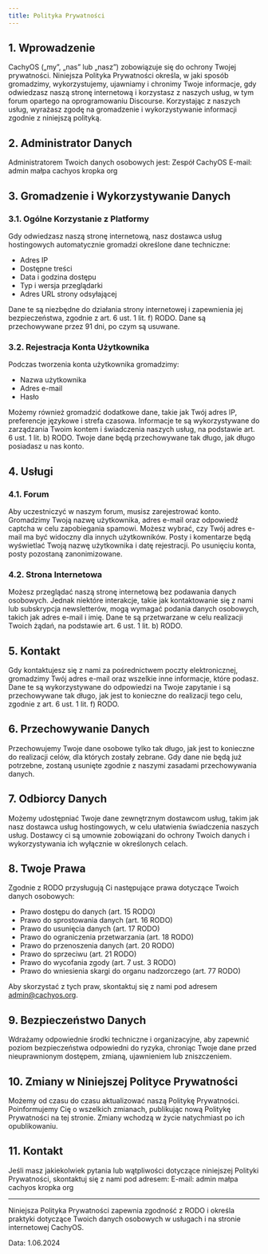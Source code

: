 ```yaml
---
title: Polityka Prywatności
---
```


## 1. Wprowadzenie

CachyOS („my”, „nas” lub „nasz”) zobowiązuje się do ochrony Twojej prywatności. Niniejsza Polityka Prywatności określa, w jaki sposób gromadzimy, wykorzystujemy, ujawniamy i chronimy Twoje informacje, gdy odwiedzasz naszą stronę internetową i korzystasz z naszych usług, w tym forum opartego na oprogramowaniu Discourse. Korzystając z naszych usług, wyrażasz zgodę na gromadzenie i wykorzystywanie informacji zgodnie z niniejszą polityką.

## 2. Administrator Danych

Administratorem Twoich danych osobowych jest:
Zespół CachyOS
E-mail: admin małpa cachyos kropka org

## 3. Gromadzenie i Wykorzystywanie Danych

### 3.1. Ogólne Korzystanie z Platformy

Gdy odwiedzasz naszą stronę internetową, nasz dostawca usług hostingowych automatycznie gromadzi określone dane techniczne:
- Adres IP
- Dostępne treści
- Data i godzina dostępu
- Typ i wersja przeglądarki
- Adres URL strony odsyłającej

Dane te są niezbędne do działania strony internetowej i zapewnienia jej bezpieczeństwa, zgodnie z art. 6 ust. 1 lit. f) RODO. Dane są przechowywane przez 91 dni, po czym są usuwane.

### 3.2. Rejestracja Konta Użytkownika

Podczas tworzenia konta użytkownika gromadzimy:
- Nazwa użytkownika
- Adres e-mail
- Hasło

Możemy również gromadzić dodatkowe dane, takie jak Twój adres IP, preferencje językowe i strefa czasowa. Informacje te są wykorzystywane do zarządzania Twoim kontem i świadczenia naszych usług, na podstawie art. 6 ust. 1 lit. b) RODO. Twoje dane będą przechowywane tak długo, jak długo posiadasz u nas konto.

## 4. Usługi

### 4.1. Forum

Aby uczestniczyć w naszym forum, musisz zarejestrować konto. Gromadzimy Twoją nazwę użytkownika, adres e-mail oraz odpowiedź captcha w celu zapobiegania spamowi. Możesz wybrać, czy Twój adres e-mail ma być widoczny dla innych użytkowników. Posty i komentarze będą wyświetlać Twoją nazwę użytkownika i datę rejestracji. Po usunięciu konta, posty pozostaną zanonimizowane.

### 4.2. Strona Internetowa

Możesz przeglądać naszą stronę internetową bez podawania danych osobowych. Jednak niektóre interakcje, takie jak kontaktowanie się z nami lub subskrypcja newsletterów, mogą wymagać podania danych osobowych, takich jak adres e-mail i imię. Dane te są przetwarzane w celu realizacji Twoich żądań, na podstawie art. 6 ust. 1 lit. b) RODO.

## 5. Kontakt

Gdy kontaktujesz się z nami za pośrednictwem poczty elektronicznej, gromadzimy Twój adres e-mail oraz wszelkie inne informacje, które podasz. Dane te są wykorzystywane do odpowiedzi na Twoje zapytanie i są przechowywane tak długo, jak jest to konieczne do realizacji tego celu, zgodnie z art. 6 ust. 1 lit. f) RODO.

## 6. Przechowywanie Danych

Przechowujemy Twoje dane osobowe tylko tak długo, jak jest to konieczne do realizacji celów, dla których zostały zebrane. Gdy dane nie będą już potrzebne, zostaną usunięte zgodnie z naszymi zasadami przechowywania danych.

## 7. Odbiorcy Danych

Możemy udostępniać Twoje dane zewnętrznym dostawcom usług, takim jak nasz dostawca usług hostingowych, w celu ułatwienia świadczenia naszych usług. Dostawcy ci są umownie zobowiązani do ochrony Twoich danych i wykorzystywania ich wyłącznie w określonych celach.

## 8. Twoje Prawa

Zgodnie z RODO przysługują Ci następujące prawa dotyczące Twoich danych osobowych:
- Prawo dostępu do danych (art. 15 RODO)
- Prawo do sprostowania danych (art. 16 RODO)
- Prawo do usunięcia danych (art. 17 RODO)
- Prawo do ograniczenia przetwarzania (art. 18 RODO)
- Prawo do przenoszenia danych (art. 20 RODO)
- Prawo do sprzeciwu (art. 21 RODO)
- Prawo do wycofania zgody (art. 7 ust. 3 RODO)
- Prawo do wniesienia skargi do organu nadzorczego (art. 77 RODO)

Aby skorzystać z tych praw, skontaktuj się z nami pod adresem admin@cachyos.org.

## 9. Bezpieczeństwo Danych

Wdrażamy odpowiednie środki techniczne i organizacyjne, aby zapewnić poziom bezpieczeństwa odpowiedni do ryzyka, chroniąc Twoje dane przed nieuprawnionym dostępem, zmianą, ujawnieniem lub zniszczeniem.

## 10. Zmiany w Niniejszej Polityce Prywatności

Możemy od czasu do czasu aktualizować naszą Politykę Prywatności. Poinformujemy Cię o wszelkich zmianach, publikując nową Politykę Prywatności na tej stronie. Zmiany wchodzą w życie natychmiast po ich opublikowaniu.

## 11. Kontakt

Jeśli masz jakiekolwiek pytania lub wątpliwości dotyczące niniejszej Polityki Prywatności, skontaktuj się z nami pod adresem:
E-mail: admin małpa cachyos kropka org

---

Niniejsza Polityka Prywatności zapewnia zgodność z RODO i określa praktyki dotyczące Twoich danych osobowych w usługach i na stronie internetowej CachyOS.

Data: 1.06.2024
